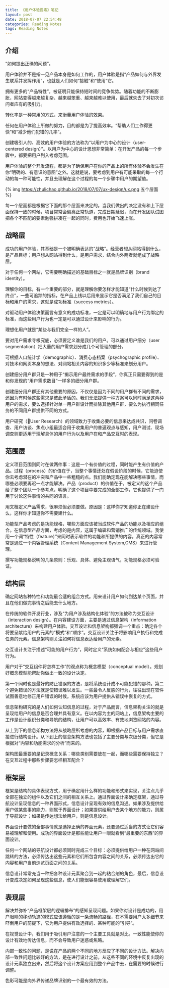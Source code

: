 ```yaml
---
title: 《用户体验要素》笔记
layout: post
date: 2018-07-07 22:54:48
categories: Reading Notes
tags: Reading Notes
---
```


## 介绍

“如何提出正确的问题”。

用户体验并不是指一见产品本身是如何工作的，用户体验是指“产品如何与外界发生联系并发挥作用”，也就是人们如何“接触”和“使用”它。

拥有更多的“产品特性”，被证明只能保持短时间的竞争优势。随着功能的不断膨胀，网站变得越来越复杂、越来越笨重、越来越难以使用，最后就失去了对初次访问者应有的吸引力。

转化率是一种常用的方式，来衡量用户体验的效果。

任何在用户体验上所做的努力，目的都是为了提高效率。“帮助人们工作得更快”和“减少他们犯错的几率”。

创建吸引人的、高效的用户体验的方法称为“以用户为中心的设计（user-centered design）”。以用户为中心的设计思想非常简单：在开发产品的每一个步骤中，都要把用户列入考虑范围。

用户体验的整个开发流程，都是为了确保用户在你的产品上的所有体验不会发生在你“明确的、有意识的意图”之外。这就是说，要考虑到用户有可能采取的每一个行动的每一种可能性，并且去理解在这个过程的每一个步骤中用户的期望值。

{% img https://zhulichao.github.io/2018/07/07/ux-design/ux.png 五个层面 %}

每一个层面都是根据它下面的那个层面来决定的。当我们做出的决定没有和上下层面保持一致的时候，项目常常会偏离正常轨道，完成日期延迟，而在开发团队试图把各个不匹配的要素勉强拼凑在一起的同时，费用也开始飞速上涨。

## 战略层

成功的用户体验，其基础是一个被明确表达的“战略”。经营者想从网站得到什么，是产品目标；用户想从网站得到什么，是用户需求，结合内外两者就组成了战略层。

对于任何一个网站，它需要明确描述的基础目标之一就是品牌识别（brand identity）。

理解你的目标，有一个重要的部分，就是理解你要怎样才能知道“什么时候到达了终点”，一些可追踪的指标，在产品上线以后用来显示它是否满足了我们自己的目标和用户的需求，这就是成功标准（success metrics）。

对驱动用户体验决策而言有意义的成功标准，一定是可以明确地与用户行为绑定的标准，而这些用户行为也一定是可以通过设计来影响的行为。

理想化用户就是“某些与我们完全一样的人”。

要对用户需求寻根究底，必须要定义谁是我们的用户。可以通过用户细分（user segmentation）把大量的用户需求划分成几个可管理的部分。

可根据人口统计学（demographic）、消费心态档案（psychographic profile）、对技术和网页本身的想法、对网站相关内容的知识多少等标准来划分用户。

创建细分用户群只是一种用于“揭示用户最终需求的手段”，你真正只需要得到的是和你发现的“用户需求数目”一样多的细分用户群。

创建细分用户群还有其他重要的原因，不仅仅是因为不同的用户群有不同的需求，还因为有时候这些需求是彼此矛盾的。我们无法提供一种方案可以同时满足这两种用户的需求，要么选择针对单一用户群设计而排除其他用户群，要么为执行相同任务的不同用户群提供不同的方式。

用户研究（User Research）的领域致力于收集必要的信息来达成共识，问卷调查、用户访谈、焦点小组最适合用于收集用户的普遍观点与感知，用户测试、现场调查则更适用于理解具体的用户行为以及用户在和产品交互时的表现。

## 范围层

定义项目范围则同时在做两件事：这是一个有价值的过程，同时能产生有价值的产品。过程（process）的价值在于，当整个事情还处在假设阶段的时候，它能迫使你去考虑潜在的冲突和产品中一些粗糙的点。我们能确定现在能解决哪些事情，而哪些必须要再迟一点才能解决。产品（product）的价值在于，被定义的这个产品给了整个团队一个参考点，明确了这个项目中要完成的全部工作，它也提供了一门用于讨论这件事情的共同的语言。

用文档定义产品需求，很麻烦但必须要做。原因是：这样你才知道你正在建设什么，这样你才知道你不需要建什么。

功能型产品考虑的是功能规格，哪些方面应该被当成软件产品的功能以及相应的组合。在信息型产品方面，考虑的是内容，这属于编辑和营销推广的传统领域。我使用一个词“特性（feature）”来同时表示软件的功能和所提供的内容。真正的内容常常是通过一个内容管理系统（Content Management System,CMS）来进行管理。

撰写功能规格说明的几条原则：乐观、具体、避免主观语气，功能规格必须可验证。

## 结构层

确定网站各种特性和功能最合适的组合方式。用来设计用户如何到达某个页面，并且在他们做完事情之后能去什么地方。

在传统的软件开发行业，涉及“为用户涉及结构化体验”的方法被称为交互设计（interaction design）。在内容建设方面，主要是通过信息架构（information architecture）来构建用户体验。交互设计和信息架构都强调一个重点：确定各个将要呈献给用户的元素的“模式”和“顺序”。交互设计关注于将影响用户执行和完成任务的元素。信息架构则关注如何将信息表达给用户的元素。

交互设计关注于描述“可能的用户行为”，同时定义“系统如何配合与相应”这些用户行为。

用户对于“交互组件将怎样工作”的观点称为概念模型（conceptual model）。规划好概念模型能帮助你做出一致的设计决定。

第一个同时也是最好的防止错误的方法，是将系统设计成不可能犯错的那种。第二个避免错误的方法就是使错误难以发生。一些最令人反感的行为，往往出现在软件试图善意地修正用户错误的时候。系统应该为用户提供从错误中恢复的方式。

信息架构研究的是人们如何认知信息的过程，对于产品而言，信息架构关注的就是呈现给用户的信息是否合理并具有意义。在以内容为主的网站上，信息架构主要的工作是设计组织分类和导航的结构，让用户可以高效率、有效地浏览网站的内容。

从上到下的信息架构方法将从战略层所考虑的内容，即根据产品目标与用户需求直接进行结构设计。从下到上的信息架构方法也包括了主要分类与次级分类，但它是根据对“内容和功能需求的分析”而来的。

架构图最重要的是记录概念关系：哪些类别需要放在一起，而哪些需要保持独立？在交互过程中那些步骤要怎样相互配合？

## 框架层

框架是结构的具体表现方式，用于确定用什么样的功能和形式来实现，关注点几乎全部在独立的组件以及它们之间的相互关系上。通过界面设计来确定框架，通过导航设计呈现信息的一种界面形式，信息设计呈现有效的信息沟通。如果涉及提供给用户做某些事的能力，则属于界面设计；如果提供给用户去某个地方的能力，则属于导航设计；如果是传达想法给用户，则是信息设计。

界面设计要做的全部事情就是选择正确的界面元素，还要通过适当的方式让它们容易被理解和使用。成功的界面设计是那些能让用户一眼就看到“最重要的东西”的界面设计。

任何一个网站的导航设计都必须同时完成三个目标：必须提供给用户一种在网站间跳转的方法，必须传达出这些元素和它们所包含内容之间的关系，必须传达出它的内容和用户当前浏览页面之间的关系。

信息设计常常充当一种把各种设计元素聚合到一起的粘合剂的角色，最后，信息设计变成决定如何呈现这些信息，使人们能很容易使用或理解它们。

## 表现层

解决并弥补“产品框架层的逻辑排布”的感知呈现问题。如果你对设计是成功的，用户眼睛的移动轨迹的模式应该遵循的是一条流畅的路径，在不需要用户太多细节来吓倒用户的前提下，它为用户提供有效选择的、某种可能的“引导”。

在视觉设计中，我们用于吸引用户注意的一个主要工具就是对比。一致性能使你的设计有效地传达信息，而不会导致用户迷惑或焦略。

内部一致性的问题，是说在产品的两个不同的地方反应了不同的设计方法。解决内部一致性问题比较好的方法，是在进行设计之前，从这些不同的环境中反复出现的设计元素独立出来，然后将这个设计方案应用到整个产品中去，在需要的时候进行调整。

色彩可能是向外界传递品牌识别的一个最有效的方法。
